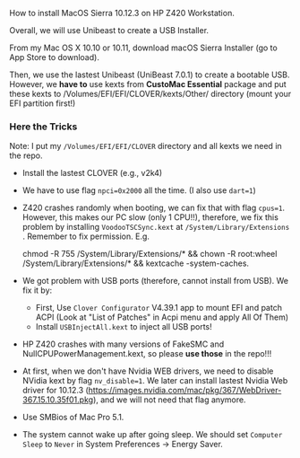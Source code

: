 How to install MacOS Sierra 10.12.3 on HP Z420 Workstation.

Overall, we will use Unibeast to create a USB Installer.

From my Mac OS X 10.10 or 10.11, download macOS Sierra Installer (go to App Store to download).

Then, we use the lastest Unibeast (UniBeast 7.0.1) to create a bootable USB. However, we **have to** use kexts from **CustoMac Essential** package and put these kexts to /Volumes/EFI/EFI/CLOVER/kexts/Other/ directory (mount your EFI partition first!)

### Here the Tricks 

Note: I put my `/Volumes/EFI/EFI/CLOVER` directory and all kexts we need in the repo.

- Install the lastest CLOVER (e.g., v2k4)

- We have to use flag `npci=0x2000` all the time.  (I also use `dart=1`)

- Z420 crashes randomly when booting, we can fix that with flag `cpus=1`. However, this makes our PC slow (only 1 CPU!!), therefore, we fix this problem by installing `VoodooTSCSync.kext` at `/System/Library/Extensions` .  Remember to fix permission.  E.g.    

     chmod -R 755 /System/Library/Extensions/* && chown -R root:wheel /System/Library/Extensions/* && kextcache -system-caches.

- We got problem with USB ports (therefore, cannot install from USB). We fix it by:
  + First, Use `Clover Configurator` V4.39.1 app to mount EFI and patch ACPI (Look at "List of Patches" in Acpi menu  and apply All Of Them)
  + Install `USBInjectAll.kext` to inject all USB ports!

- HP Z420 crashes with many versions of FakeSMC and NullCPUPowerManagement.kext, so please **use those** in the repo!!!

- At first, when we don't have Nvidia WEB drivers, we need to disable NVidia kext by flag `nv_disable=1`. We later can install lastest Nvidia Web driver for 10.12.3
(https://images.nvidia.com/mac/pkg/367/WebDriver-367.15.10.35f01.pkg), and we will not need that flag anymore.

- Use SMBios of Mac Pro 5.1.

- The system cannot wake up after going sleep. We should set `Computer Sleep` to `Never` in System Preferences -> Energy Saver.

